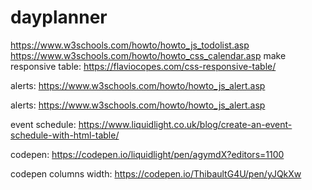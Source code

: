 # dayplanner

https://www.w3schools.com/howto/howto_js_todolist.asp
https://www.w3schools.com/howto/howto_css_calendar.asp
make responsive table: https://flaviocopes.com/css-responsive-table/

alerts: https://www.w3schools.com/howto/howto_js_alert.asp

alerts: https://www.w3schools.com/howto/howto_js_alert.asp

event schedule: https://www.liquidlight.co.uk/blog/create-an-event-schedule-with-html-table/

codepen: https://codepen.io/liquidlight/pen/agymdX?editors=1100

codepen columns width: https://codepen.io/ThibaultG4U/pen/yJQkXw